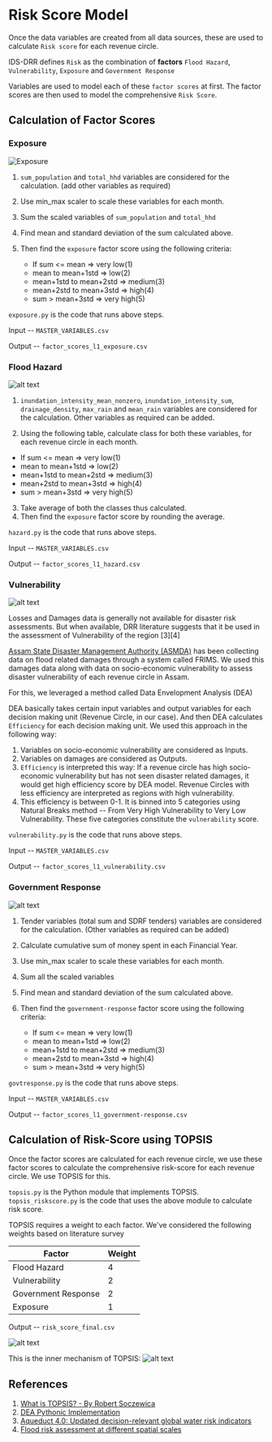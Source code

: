 # Risk Score Model

Once the data variables are created from all data sources, these are used to calculate `Risk score` for each revenue circle.

IDS-DRR defines `Risk` as the combination of **factors** `Flood Hazard`, `Vulnerability`, `Exposure` and `Government Response`

Variables are used to model each of these `factor scores` at first. The factor scores are then used to model the comprehensive `Risk Score`.

## Calculation of Factor Scores

### Exposure

![Exposure](docs/exposure.jpg)

1. `sum_population` and `total_hhd` variables are considered for the calculation. (add other variables as required)
2. Use min_max scaler to scale these variables for each month.
3. Sum the scaled variables of `sum_population` and `total_hhd`
4. Find mean and standard deviation of the sum calculated above.
5. Then find the `exposure` factor score using the following criteria:

    - If sum <= mean => very low(1) 
    - mean to mean+1std => low(2)
    - mean+1std to mean+2std => medium(3)
    - mean+2std to mean+3std => high(4)
    - sum > mean+3std => very high(5)

`exposure.py` is the code that runs above steps.

Input -- `MASTER_VARIABLES.csv`

Output -- `factor_scores_l1_exposure.csv`

### Flood Hazard
![alt text](docs/hazard.jpg)

1. `inundation_intensity_mean_nonzero`, `inundation_intensity_sum`, `drainage_density`, `max_rain` and `mean_rain` variables are considered for the calculation.  Other variables as required can be added.

2. Using the following table, calculate class for both these variables, for each revenue circle in each month.

- If sum <= mean => very low(1) 
- mean to mean+1std => low(2)
- mean+1std to mean+2std => medium(3)
- mean+2std to mean+3std => high(4)
- sum > mean+3std => very high(5)

3. Take average of both the classes thus calculated.
4. Then find the `exposure` factor score by rounding the average.

`hazard.py` is the code that runs above steps.

Input -- `MASTER_VARIABLES.csv`

Output -- `factor_scores_l1_hazard.csv`


### Vulnerability
![alt text](docs/vulnerability.jpg)

Losses and Damages data is generally not available for disaster risk assessments. But when available, DRR literature suggests that it be used in the assessment of Vulnerability of the region [3][4]

[Assam State Disaster Management Authority (ASMDA)](sdmassam.nic.in) has been collecting data on flood related damages through a system called FRIMS. We used this damages data along with data on socio-economic vulnerability to assess disaster vulnerability of each revenue circle in Assam. 

For this, we leveraged a method called Data Envelopment Analysis (DEA)

DEA basically takes certain input variables and output variables for each decision making unit (Revenue Circle, in our case). And then DEA calculates `Efficiency` for each decision making unit. We used this approach in the following way:

1. Variables on socio-economic vulnerability are considered as Inputs.
2. Variables on damages are considered as Outputs.
3. `Efficiency` is interpreted this way: If a revenue circle has high socio-economic vulnerability but has not seen disaster related damages, it would get high efficiency score by DEA model. Revenue Circles with less efficiency are interpreted as regions with high vulnerability.
4. This efficiency is between 0-1. It is binned into 5 categories using Natural Breaks method -- From Very High Vulnerability to Very Low Vulnerability. These five categories constitute the `vulnerability` score.

`vulnerability.py` is the code that runs above steps.

Input -- `MASTER_VARIABLES.csv`

Output -- `factor_scores_l1_vulnerability.csv`


### Government Response
![alt text](docs/response.jpg)

1. Tender variables (total sum and SDRF tenders) variables are considered for the calculation. (Other variables as required can be added)
2. Calculate cumulative sum of money spent in each Financial Year.
2. Use min_max scaler to scale these variables for each month.
3. Sum all the scaled variables
4. Find mean and standard deviation of the sum calculated above.
5. Then find the `government-response` factor score using the following criteria:

    - If sum <= mean => very low(1) 
    - mean to mean+1std => low(2)
    - mean+1std to mean+2std => medium(3)
    - mean+2std to mean+3std => high(4)
    - sum > mean+3std => very high(5)

`govtresponse.py` is the code that runs above steps.

Input -- `MASTER_VARIABLES.csv`

Output -- `factor_scores_l1_government-response.csv`

## Calculation of Risk-Score using TOPSIS

Once the factor scores are calculated for each revenue circle, we use these factor scores to calculate the comprehensive risk-score for each revenue circle. We use TOPSIS for this.

`topsis.py` is the Python module that implements TOPSIS.<br>
`topsis_riskscore.py` is the code that uses the above module to calculate risk score.

TOPSIS requires a weight to each factor. We've considered the following weights based on literature survey

| Factor   | Weight |
| -------- | ------- |
| Flood Hazard  | 4    |
| Vulnerability | 2     |
| Government Response    | 2    |
| Exposure    | 1   |

Output -- `risk_score_final.csv`

![alt text](docs/TOPSIS_RISK.jpg)

This is the inner mechanism of TOPSIS:
![alt text](docs/topsis.png)

## References
1. [What is TOPSIS? - By Robert Soczewica](https://robertsoczewica.medium.com/what-is-topsis-b05c50b3cd05)
2. [DEA Pythonic Implementation](https://github.com/wurmen/DEA/tree/master/Functions/basic_DEA_data%26code)
3. [Aqueduct 4.0: Updated decision-relevant global water risk indicators](https://www.wri.org/research/aqueduct-40-updated-decision-relevant-global-water-risk-indicators)
4. [Flood risk assessment at different spatial scales](https://link.springer.com/article/10.1007/s11027-015-9654-z)